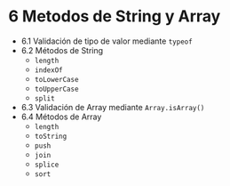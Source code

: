 # 6 Metodos de String y Array
	
- 6.1	Validación de tipo de valor mediante `typeof`
- 6.2	Métodos de String
   - `length`
   - `indexOf`
   - `toLowerCase`
   - `toUpperCase`
   - `split`
- 6.3	Validación de Array mediante `Array.isArray()`
- 6.4	Métodos de Array
   - `length`
   - `toString`
   - `push`
   - `join`
   - `splice`
   - `sort`